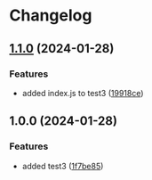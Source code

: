 # Changelog

## [1.1.0](https://github.com/jackie-linz/poc-npm-workspace-release/compare/test3-v1.0.0...test3-v1.1.0) (2024-01-28)


### Features

* added index.js to test3 ([19918ce](https://github.com/jackie-linz/poc-npm-workspace-release/commit/19918ce5dcf03dcb34fc917ff61b889a61df972a))

## 1.0.0 (2024-01-28)


### Features

* added test3 ([1f7be85](https://github.com/jackie-linz/poc-npm-workspace-release/commit/1f7be85243649e95ff8b3d5aea4eabd26afbc627))
